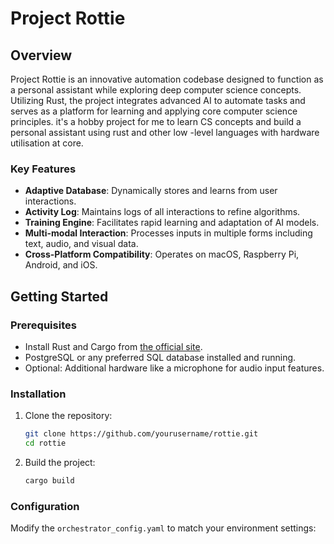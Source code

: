 # Project Rottie

## Overview
Project Rottie is an innovative automation codebase designed to function as a personal assistant while exploring deep computer science concepts. Utilizing Rust, the project integrates advanced AI to automate tasks and serves as a platform for learning and applying core computer science principles. it's a hobby project for me to learn CS concepts and build a personal assistant using rust and other low -level languages with hardware utilisation at core.

### Key Features
- **Adaptive Database**: Dynamically stores and learns from user interactions.
- **Activity Log**: Maintains logs of all interactions to refine algorithms.
- **Training Engine**: Facilitates rapid learning and adaptation of AI models.
- **Multi-modal Interaction**: Processes inputs in multiple forms including text, audio, and visual data.
- **Cross-Platform Compatibility**: Operates on macOS, Raspberry Pi, Android, and iOS.

## Getting Started

### Prerequisites
- Install Rust and Cargo from [the official site](https://rust-lang.org).
- PostgreSQL or any preferred SQL database installed and running.
- Optional: Additional hardware like a microphone for audio input features.

### Installation
1. Clone the repository:
   ```bash
   git clone https://github.com/yourusername/rottie.git
   cd rottie
   ```
2. Build the project:
   ```bash
   cargo build
   ```

### Configuration
Modify the `orchestrator_config.yaml` to match your environment settings:
